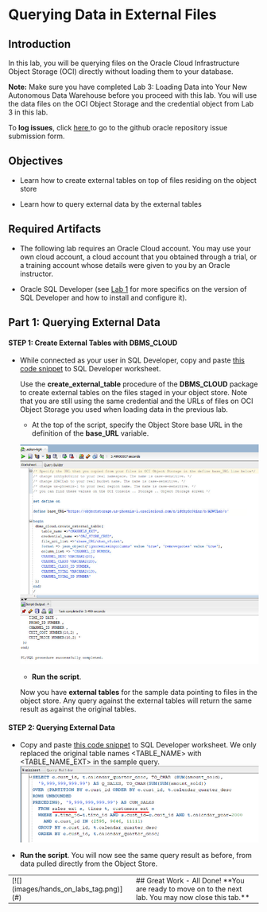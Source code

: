 <!--September 21, 2018-->


# Querying Data in External Files


## Introduction

In this lab, you will be querying files on the Oracle Cloud Infrastructure Object Storage (OCI) directly without loading them to your database.

**Note:** Make sure you have completed Lab 3: Loading Data into Your New Autonomous Data Warehouse before you proceed with this lab. You will use the data files on the OCI Object Storage and the credential object from Lab 3 in this lab.

To **log issues**, click <a href="https://github.com/millerhoo/journey4-adwc/issues/new" target="_blank"> here </a> to go to the github oracle repository issue submission form.

## Objectives

-   Learn how to create external tables on top of files residing on the object store

-   Learn how to query external data by the external tables


## Required Artifacts

-   The following lab requires an Oracle Cloud account. You may use your own cloud account, a cloud account that you obtained through a trial, or a training account whose details were given to you by an Oracle instructor.

-   Oracle SQL Developer (see [Lab 1](LabGuide1.md) for more specifics on the version of SQL Developer and how to install and configure it).

## Part 1: Querying External Data

#### **STEP 1: Create External Tables with DBMS_CLOUD**

-   While connected as your user in SQL Developer, copy and paste <a href="./scripts/400/create_external_tables.txt" target="_blank">this code snippet</a> to SQL Developer worksheet.  

    Use the **create\_external\_table** procedure of the **DBMS\_CLOUD** package to create external tables on the files staged in your object store. Note that you are still using the same credential and the URLs of files on OCI Object Storage you used when loading data in the previous lab.

    -   At the top of the script, specify the Object Store base URL in the definition of the **base\_URL** variable.

    ![](./images/400/snap0014527.jpg " ")

    - **Run the script**.

    Now you have **external tables** for the sample data pointing to files in the object store. Any query against the external tables will return the same result as against the original tables.

#### **STEP 2: Querying External Data**

-   Copy and paste <a href="./scripts/400/query_external_data.txt" target="_blank">this code snippet</a> to SQL Developer worksheet. We only replaced the original table names &lt;TABLE_NAME&gt; with &lt;TABLE_NAME_EXT&gt; in the sample query.  
    ![](images/400/Picture400-4.png " ")

-   **Run the script**. You will now see the same query result as before, from data pulled directly from the Object Store.


<table>
<tr><td class="td-logo">[![](images/hands_on_labs_tag.png)](#)</td>
<td class="td-banner">
## Great Work - All Done!
**You are ready to move on to the next lab. You may now close this tab.**
</td>
</tr>
<table>
